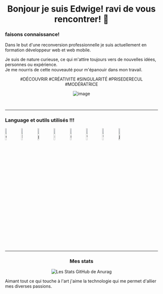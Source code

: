 

<h1 align="center" > Bonjour je suis Edwige! ravi de vous rencontrer! 👋</h1>

<h3>faisons connaissance!</h3>

<p> Dans le but d'une reconversion professionnelle je suis actuellement en formation développeur web et web mobile.</p>
<p>Je suis de nature curieuse, ce qui m'attire toujours vers de nouvelles idées, personnes ou expérience.<br> Je me nourris de cette nouveauté pour m'épanouir dans mon travail.</p>
<p align="center"> #DÉCOUVRIR #CRÉATIVITE #SINGULARITÉ #PRISEDERECUL  #MODÉRATRICE </p>
<div align="center">
  
![image](https://github.com/edw70/edw70/assets/133671255/229e2bbc-de1c-4acc-b9d1-8a096445119f)

</div>
<br>
<hr>
<h3> Language et outils utilisés !!! </h3>



<img align="left" src="https://cdn.jsdelivr.net/gh/devicons/devicon/icons/css3/css3-original-wordmark.svg" alt="css" width="10%" />
<img align="left" src="https://cdn.jsdelivr.net/gh/devicons/devicon/icons/html5/html5-original-wordmark.svg" alt="html" width="10%" />
<img align="left" src="https://cdn.jsdelivr.net/gh/devicons/devicon/icons/php/php-original.svg" alt="php" width="10%" />
<img align="left" src="https://cdn.jsdelivr.net/gh/devicons/devicon/icons/sass/sass-original.svg" alt="saas" width="10%" />
<img align="left" src="https://cdn.jsdelivr.net/gh/devicons/devicon/icons/mysql/mysql-original-wordmark.svg" alt="saas" width="10%" />       
<img align="left" src="https://cdn.jsdelivr.net/gh/devicons/devicon/icons/webpack/webpack-original.svg" alt="webpack" width="10%" />
<img align="left" src="https://cdn.jsdelivr.net/gh/devicons/devicon/icons/wordpress/wordpress-original.svg" alt="woedpress" width="10%" />          
<img src="https://cdn.jsdelivr.net/gh/devicons/devicon/icons/javascript/javascript-original.svg" alt="java script" width="10%"/>            
<br>           
<hr>         
         
<h3 align="center"> Mes stats </h3>          
<div align="center">

 ![Les Stats GitHub de Anurag](https://github-readme-stats.vercel.app/api?username=edw70&show_icons=true&theme=radical) 

</div>

<p> Aimant tout ce qui touche à l'art j'aime la technologie qui me permet d'allier mes diverses passions.</p>
